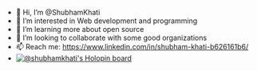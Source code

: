 - 👋 Hi, I’m @ShubhamKhati
- 👀 I’m interested in Web development and programming
- 🌱 I’m learning more about open source
- 💞️ I’m looking to collaborate with some good organizations
- 📫 Reach me: https://www.linkedin.com/in/shubham-khati-b626161b6/
- [![@shubhamkhati's Holopin board](https://holopin.me/shubhamkhati)](https://holopin.io/@shubhamkhati)
<!---
ShubhamKhati/ShubhamKhati is a ✨ special ✨ repository because its `README.md` (this file) appears on your GitHub profile.
You can click the Preview link to take a look at your changes.
--->
